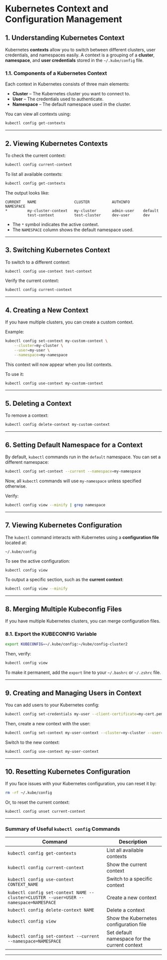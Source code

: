 # **Kubernetes Context and Configuration Management**

## **1. Understanding Kubernetes Context**
Kubernetes **contexts** allow you to switch between different clusters, user credentials, and namespaces easily. A context is a grouping of a **cluster**, **namespace**, and **user credentials** stored in the `~/.kube/config` file.

### **1.1. Components of a Kubernetes Context**
Each context in Kubernetes consists of three main elements:
- **Cluster** – The Kubernetes cluster you want to connect to.
- **User** – The credentials used to authenticate.
- **Namespace** – The default namespace used in the cluster.

You can view all contexts using:
```bash
kubectl config get-contexts
```

---

## **2. Viewing Kubernetes Contexts**
To check the current context:
```bash
kubectl config current-context
```

To list all available contexts:
```bash
kubectl config get-contexts
```

The output looks like:
```
CURRENT   NAME                 CLUSTER          AUTHINFO      NAMESPACE
*         my-cluster-context   my-cluster       admin-user    default
          test-context         test-cluster     dev-user      dev
```
- The `*` symbol indicates the active context.
- The `NAMESPACE` column shows the default namespace used.

---

## **3. Switching Kubernetes Context**
To switch to a different context:
```bash
kubectl config use-context test-context
```

Verify the current context:
```bash
kubectl config current-context
```

---

## **4. Creating a New Context**
If you have multiple clusters, you can create a custom context.

Example:
```bash
kubectl config set-context my-custom-context \
    --cluster=my-cluster \
    --user=my-user \
    --namespace=my-namespace
```
This context will now appear when you list contexts.

To use it:
```bash
kubectl config use-context my-custom-context
```

---

## **5. Deleting a Context**
To remove a context:
```bash
kubectl config delete-context my-custom-context
```

---

## **6. Setting Default Namespace for a Context**
By default, `kubectl` commands run in the `default` namespace. You can set a different namespace:

```bash
kubectl config set-context --current --namespace=my-namespace
```

Now, all `kubectl` commands will use `my-namespace` unless specified otherwise.

Verify:
```bash
kubectl config view --minify | grep namespace
```

---

## **7. Viewing Kubernetes Configuration**
The `kubectl` command interacts with Kubernetes using a **configuration file** located at:
```
~/.kube/config
```
To see the active configuration:
```bash
kubectl config view
```

To output a specific section, such as the **current context**:
```bash
kubectl config view --minify
```

---

## **8. Merging Multiple Kubeconfig Files**
If you have multiple Kubernetes clusters, you can merge configuration files.

### **8.1. Export the KUBECONFIG Variable**
```bash
export KUBECONFIG=~/.kube/config:~/kube/config-cluster2
```
Then, verify:
```bash
kubectl config view
```

To make it permanent, add the `export` line to your `~/.bashrc` or `~/.zshrc` file.

---

## **9. Creating and Managing Users in Context**
You can add users to your Kubernetes config:
```bash
kubectl config set-credentials my-user --client-certificate=my-cert.pem --client-key=my-key.pem
```

Then, create a new context with the user:
```bash
kubectl config set-context my-user-context --cluster=my-cluster --user=my-user
```

Switch to the new context:
```bash
kubectl config use-context my-user-context
```

---

## **10. Resetting Kubernetes Configuration**
If you face issues with your Kubernetes configuration, you can reset it by:
```bash
rm -rf ~/.kube/config
```
Or, to reset the current context:
```bash
kubectl config unset current-context
```

---

### **Summary of Useful `kubectl config` Commands**
| Command | Description |
|---------|-------------|
| `kubectl config get-contexts` | List all available contexts |
| `kubectl config current-context` | Show the current context |
| `kubectl config use-context CONTEXT_NAME` | Switch to a specific context |
| `kubectl config set-context NAME --cluster=CLUSTER --user=USER --namespace=NAMESPACE` | Create a new context |
| `kubectl config delete-context NAME` | Delete a context |
| `kubectl config view` | Show the Kubernetes configuration file |
| `kubectl config set-context --current --namespace=NAMESPACE` | Set default namespace for the current context |

---
